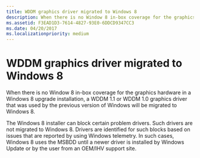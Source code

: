 ```yaml
---
title: WDDM graphics driver migrated to Windows 8
description: When there is no Window 8 in-box coverage for the graphics hardware in a Windows 8 upgrade installation, a WDDM 1.1 or WDDM 1.0 graphics driver that was used by the previous version of Windows will be migrated to Windows 8.
ms.assetid: F3EAD1D3-7614-4827-93E0-6DDCD9347CC3
ms.date: 04/20/2017
ms.localizationpriority: medium
---
```


# WDDM graphics driver migrated to Windows 8


When there is no Window 8 in-box coverage for the graphics hardware in a Windows 8 upgrade installation, a WDDM 1.1 or WDDM 1.0 graphics driver that was used by the previous version of Windows will be migrated to Windows 8.

The Windows 8 installer can block certain problem drivers. Such drivers are not migrated to Windows 8. Drivers are identified for such blocks based on issues that are reported by using Windows telemetry. In such cases, Windows 8 uses the MSBDD until a newer driver is installed by Windows Update or by the user from an OEM/IHV support site.

 

 





